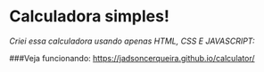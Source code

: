 # Calculadora simples!

_Criei essa calculadora usando apenas HTML, CSS E JAVASCRIPT:_

###Veja funcionando: https://jadsoncerqueira.github.io/calculator/
